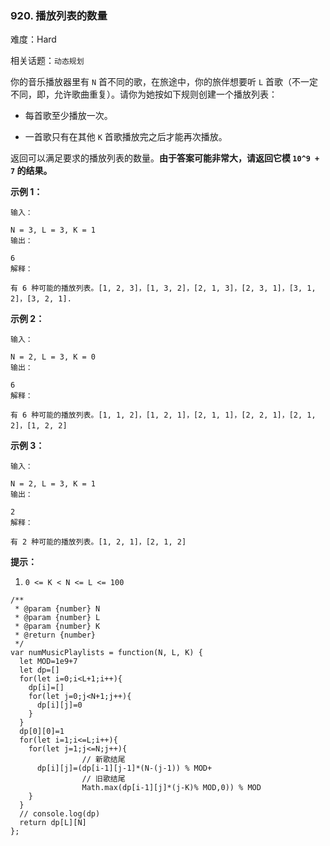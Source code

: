### 920. 播放列表的数量

难度：Hard

相关话题：`动态规划`

你的音乐播放器里有 `N` 首不同的歌，在旅途中，你的旅伴想要听  `L` 首歌（不一定不同，即，允许歌曲重复）。请你为她按如下规则创建一个播放列表：




* 每首歌至少播放一次。

* 一首歌只有在其他  `K`  首歌播放完之后才能再次播放。





返回可以满足要求的播放列表的数量。**由于答案可能非常大，请返回它模 `10^9 + 7` 的结果。** 







**示例 1：** 



```
输入：

N = 3, L = 3, K = 1
输出：

6
解释：

有 6 种可能的播放列表。[1, 2, 3]，[1, 3, 2]，[2, 1, 3]，[2, 3, 1]，[3, 1, 2]，[3, 2, 1].
```


**示例 2：** 



```
输入：

N = 2, L = 3, K = 0
输出：

6
解释：

有 6 种可能的播放列表。[1, 1, 2]，[1, 2, 1]，[2, 1, 1]，[2, 2, 1]，[2, 1, 2]，[1, 2, 2]
```


**示例 3：** 



```
输入：

N = 2, L = 3, K = 1
输出：

2
解释：

有 2 种可能的播放列表。[1, 2, 1]，[2, 1, 2]
```






**提示：** 




1.  `0 <= K < N <= L <= 100` 




```
/**
 * @param {number} N
 * @param {number} L
 * @param {number} K
 * @return {number}
 */
var numMusicPlaylists = function(N, L, K) {
  let MOD=1e9+7
  let dp=[]
  for(let i=0;i<L+1;i++){
    dp[i]=[]
    for(let j=0;j<N+1;j++){
      dp[i][j]=0
    }
  }
  dp[0][0]=1
  for(let i=1;i<=L;i++){
    for(let j=1;j<=N;j++){
                // 新歌结尾
      dp[i][j]=(dp[i-1][j-1]*(N-(j-1)) % MOD+
                // 旧歌结尾
                Math.max(dp[i-1][j]*(j-K)% MOD,0)) % MOD
    }
  }
  // console.log(dp)
  return dp[L][N]
};
```

